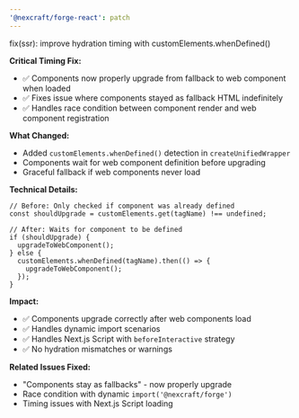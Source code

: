 ```yaml
---
'@nexcraft/forge-react': patch
---
```


fix(ssr): improve hydration timing with customElements.whenDefined()

**Critical Timing Fix:**
- ✅ Components now properly upgrade from fallback to web component when loaded
- ✅ Fixes issue where components stayed as fallback HTML indefinitely
- ✅ Handles race condition between component render and web component registration

**What Changed:**
- Added `customElements.whenDefined()` detection in `createUnifiedWrapper`
- Components wait for web component definition before upgrading
- Graceful fallback if web components never load

**Technical Details:**
```tsx
// Before: Only checked if component was already defined
const shouldUpgrade = customElements.get(tagName) !== undefined;

// After: Waits for component to be defined
if (shouldUpgrade) {
  upgradeToWebComponent();
} else {
  customElements.whenDefined(tagName).then(() => {
    upgradeToWebComponent();
  });
}
```

**Impact:**
- ✅ Components upgrade correctly after web components load
- ✅ Handles dynamic import scenarios
- ✅ Handles Next.js Script with `beforeInteractive` strategy
- ✅ No hydration mismatches or warnings

**Related Issues Fixed:**
- "Components stay as fallbacks" - now properly upgrade
- Race condition with dynamic `import('@nexcraft/forge')`
- Timing issues with Next.js Script loading
